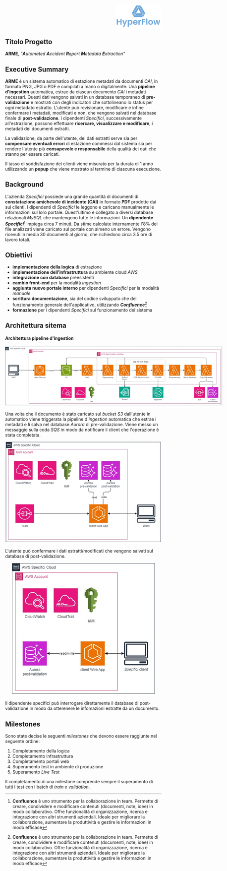 <p style="text-align: right;">
  <img src="https://github.com/Lorenzo-Gardini/Project-Management/blob/main/report/images/hyperflow_logo.png?raw=true" alt="Logo" style="width: 150px;"/>
</p>

## Titolo Progetto
**ARME**, _"**A**utomated **A**ccident **R**eport **M**etadata **E**xtraction"_

## Executive Summary

**ARME** è un sistema automatico di estazione metadati da documenti _CAI_, in formato PNG, JPG o PDF e compilati a mano o digitalmente. Una **pipeline d'ingestion** automatica, estrae da ciascun documento _CAI_ i metadati necessari. Questi dati vengono salvati in un database temporaneo di **pre-validazione** e mostrati con degli indicatori che sottolineano lo status per ogni metadato estratto. L'utente può revisionare, modificare e infine confermare i metadati, modificati e non, che vengono salvati nel database finale di **post-validazione**. I dipendenti _Specifici_, successivamente all'estrazione, possono effettuare **ricercare, visualizzare e modificare**, i metadati dei documenti estratti. 

La validazione, da parte dell'utente, dei dati estratti serve sia per **compensare eventuali errori** di estazione commessi dal sistema sia per rendere l'utente più **consapevole e responsabile** della qualità dei dati che stanno per essere caricati. 

Il tasso di soddisfazione dei clienti viene misurato per la durata di 1 anno utilizzando un **popup** che viene mostrato al termine di ciascuna esecuzione.

## Background
L'azienda _Specifici_ possiede una grande quantità di documenti di **constatazione amichevole di incidente (CAI)** in formato **PDF** prodotte dai sui clienti. I dipendenti di _Specifici_ le leggono e caricano manualmente le informazioni sul loro portale. Quest'ultimo è collegato a diversi database relazionali _MySQL_ che mantengono tutte le informazioni. Un **dipendente _Specifici_**[^1] impiega circa 7 minuti. Da stime calcolate internamente l'8% dei file analizzati viene caricato sul portale con almeno un errore. Vengono ricevuti in media 30 documenti al giorno, che richiedono circa 3.5 ore di lavoro totali.

## Obiettivi
- **implementazione della logica** di estrazione
- **implementazione dell'infrastruttura** su ambiente cloud _AWS_
- **integrazione con database** preesistenti
- **cambio front-end** per la modalità _ingestion_
- **aggiunta nuovo portale interno** per dipendenti _Specifici_ per la modalità _manuale_
- **scrittura documentazione**, sia del codice sviluppato che del funzionamento generale dell'applicativo, utilizzando **_Confluence_**[^1]
- **formazione** per i dipendenti _Specifici_ sul funzionamento del sistema

## Architettura sitema
#### Architettura pipeline d'ingestion

<img src="https://github.com/Lorenzo-Gardini/Project-Management/blob/main/report/images/architecture_1.jpg?raw=true" alt="Ingestion Pipeline" style="max-width: 700px; display:block; margin: 0 auto"/>


Una volta che il documento è stato caricato sul _bucket S3_ dall'utente in automatico viene triggerata la pipeline d'_ingestion_ automatica che estrae i metadati e li salva nel database _Aurora_ di pre-validazione. Viene messo un messaggio sulla coda _SQS_ in modo da notificare il client che l'operazione è stata completata.

<img src="https://github.com/Lorenzo-Gardini/Project-Management/blob/main/report/images/architecture_2.jpg?raw=true" alt="Validation" style="max-width: 500px; display:block; margin: 0 auto"/>

L'utente può confermare i dati estratti/modificati che vengono salvati sul database di post-validazione.

<img src="https://github.com/Lorenzo-Gardini/Project-Management/blob/main/report/images/architecture_3.jpg?raw=true" alt="Specifici portal" style="max-width: 500px; display:block; margin: 0 auto"/>

Il dipendente specifici può interrogare direttamente il database di post-validazione in modo da otterenere le infomazioni estratte da un documento.

## Milestones
Sono state decise le seguenti _milestones_ che devono essere raggiunte nel seguente ordine:
1. Completamento della logica
2. Completamento infrastruttura
3. Completamento portali web
4. Superamento test in ambiente di produzione
5. Superamento _Live Test_

Il completamento di una milestone comprende sempre il superamento di tutti i test con i batch di _train_ e _validation_.


[^1]: **Confluence** è uno strumento per la collaborazione in team. Permette di creare, condividere e modificare contenuti (documenti, note, idee) in modo collaborativo. Offre funzionalità di organizzazione, ricerca e integrazione con altri strumenti aziendali. Ideale per migliorare la collaborazione, aumentare la produttività e gestire le informazioni in modo efficace
